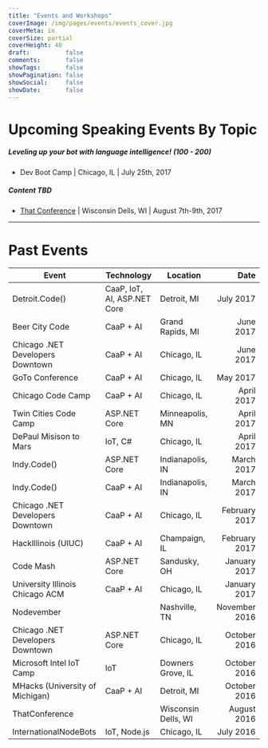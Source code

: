 ```yaml
---
title: "Events and Workshops"
coverImage: /img/pages/events/events_cover.jpg
coverMeta: in
coverSize: partial
coverHeight: 40
draft:          false
comments:       false
showTags:       false
showPagination: false
showSocial:     false
showDate:       false
---
```


# Upcoming Speaking Events By Topic

<!------ CaaP ------>
##### Leveling up your bot with language intelligence! (100 - 200)
- Dev Boot Camp | Chicago, IL | July 25th, 2017

##### Content TBD
- [That Conference](https://www.thatconference.com/) | Wisconsin Dells, WI | August 7th-9th, 2017

<!------------------>

___

# Past Events

|            Event                  |         Technology         |      Location       |      Date     |
|-----------------------------------|----------------------------|---------------------|--------------:|
| Detroit.Code()                    | CaaP, IoT, AI, ASP.NET Core| Detroit, MI         | July 2017     |
| Beer City Code                    | CaaP + AI                  | Grand Rapids, MI    | June 2017     |
| Chicago .NET Developers Downtown  | CaaP + AI                  | Chicago, IL         | June 2017     |
| GoTo Conference                   | CaaP + AI                  | Chicago, IL         | May 2017      |
| Chicago Code Camp                 | CaaP + AI                  | Chicago, IL         | April 2017    |
| Twin Cities Code Camp             | ASP.NET Core               | Minneapolis, MN     | April 2017    |
| DePaul Misison to Mars            | IoT, C#                    | Chicago, IL         | April 2017    |
| Indy.Code()                       | ASP.NET Core               | Indianapolis, IN    | March 2017    |
| Indy.Code()                       | CaaP + AI                  | Indianapolis, IN    | March 2017    |
| Chicago .NET Developers Downtown  | CaaP + AI                  | Chicago, IL         | February 2017 |
| HackIllinois (UIUC)               | CaaP + AI                  | Champaign, IL       | February 2017 |
| Code Mash                         | ASP.NET Core               | Sandusky, OH        | January 2017  |
| University Illinois Chicago ACM   | CaaP + AI                  | Chicago, IL         | January 2017  |
| Nodevember                        |                            | Nashville, TN       | November 2016 |
| Chicago .NET Developers Downtown  | ASP.NET Core               | Chicago, IL         | October 2016  |
| Microsoft Intel IoT Camp          | IoT                        | Downers Grove, IL   | October 2016  |
| MHacks (University of Michigan)   | CaaP + AI                  | Detroit, MI         | October 2016  |
| ThatConference                    |                            | Wisconsin Dells, WI | August 2016   |
| InternationalNodeBots             | IoT, Node.js               | Chicago, IL         | July 2016     |
